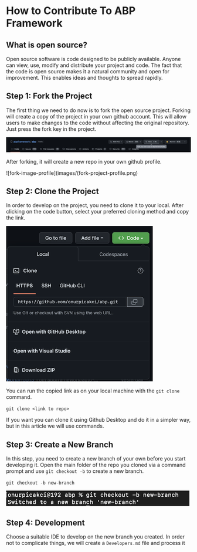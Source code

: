 # How to Contribute To ABP Framework
## What is open source?

Open source software is code designed to be publicly available. Anyone can view, use, modify and distribute your project and code. The fact that the code is open source makes it a natural community and open for improvement. This enables ideas and thoughts to spread rapidly.

## Step 1: Fork the Project

The first thing we need to do now is to fork the open source project. Forking will create a copy of the project in your own github account. This will allow users to make changes to the code without affecting the original repository. Just press the fork key in the project.

![fork-image](images/fork-project-image.png)

After forking, it will create a new repo in your own github profile.

![fork-image-profile](images/(fork-project-profile.png)

## Step 2: Clone the Project

In order to develop on the project, you need to clone it to your local. After clicking on the code button, select your preferred cloning method and copy the link. 

![clone-image](images/clone-image.png)

You can run the copied link as on your local machine with the `git clone` command.

`git clone <link to repo> `

If you want you can clone it using Github Desktop and do it in a simpler way, but in this article we will use commands.

## Step 3: Create a New Branch

In this step, you need to create a new branch of your own before you start developing it. Open the main folder of the repo you cloned via a command prompt and use `git checkout -b` to create a new branch. 

`git checkout -b new-branch`

![branch-image](images/branch-image.png)

## Step 4: Development

Choose a suitable IDE to develop on the new branch you created. In order not to complicate things, we will create a `Developers.md` file and process it

